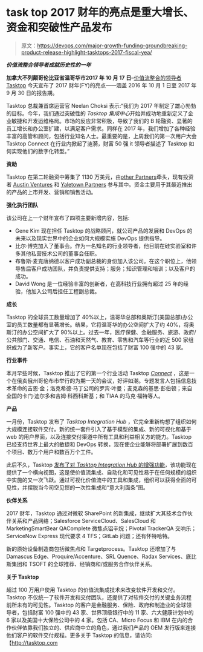 # task top 2017 财年的亮点是重大增长、资金和突破性产品发布

> 原文：<https://devops.com/major-growth-funding-groundbreaking-product-release-highlight-tasktops-2017-fiscal-yea/>

***价值流整合领导者成就历史性的一年***

**加拿大不列颠哥伦比亚省温哥华市2017 年 10 月 17 日**–[价值流整合的领导者 Tasktop](http://www.tasktop.com/) 今天宣布了 2017 财年(FY)的亮点——涵盖 2016 年 10 月 1 日至 2017 年 9 月 30 日的报告期。

Tasktop 总裁兼首席运营官 Neelan Choksi 表示:“我们为 2017 年制定了雄心勃勃的目标。今年，我们通过突破性的 *Tasktop 集成中心*开始并成功地重新定义了企业敏捷和开发运维格局。市场的反应非常积极，导致了我们的 B 轮融资、显著的员工增长和办公室扩建，以满足客户需求。同样在 2017 年，我们增加了各种经验丰富的高管和顾问，包括行业知名人士。最重要的是，上周我们的第一次用户大会 Tasktop Connect 在行业内掀起了涟漪，财富 50 强 it 领导者描述了 Tasktop 如何实现他们的数字化转型。”

**资助**

Tasktop 在第二轮融资中筹集了 1130 万美元，由[other Partners](https://elsewhere.partners/)牵头，现有投资者 [Austin Ventures](http://www.austinventures.com/) 和 [Yaletown Partners](http://www.yaletown.com/) 参与其中。资金主要用于其最近推出的产品的上市开发、营销和销售活动。

**强化执行团队**

该公司在上一个财年宣布了四项主要新增内容，包括:

*   Gene Kim 现在担任 Tasktop 的战略顾问，就公司产品的发展和 DevOps 的未来以及现实世界中的企业如何大规模实施 DevOps 提供指导。
*   比尔·博克加入了董事会。作为一名知名的行业领导者，他目前在硅实验室和许多其他私营技术公司的董事会任职。
*   布鲁斯·麦克唐纳德以客户成功副总裁的身份加入该公司。在这个职位上，他领导售后客户成功团队，并负责提供支持；服务；知识管理和培训；以及客户的成功。
*   David Wong 是一位经验丰富的创新者，在高科技行业拥有超过 25 年的经验，他加入公司后担任工程副总裁。

**成长**

Tasktop 的全球员工数量增加了 40%以上，温哥华总部和奥斯汀(美国总部)办公室的员工数量都有显著增长。结果，它将温哥华的办公空间扩大了约 40%，将奥斯汀的办公空间扩大了 90%以上。过去一年，医疗保健、金融服务、旅游、政府/公共部门、交通、电信、石油和天然气、教育、零售和汽车等行业的近 500 家组织成为了新客户。事实上，它的客户名单现在包括了财富 100 强中的 43 家。

**行业事件**

本月早些时候，Tasktop 推出了它的第一个行业活动 Tasktop [*Connect*](http://connect.tasktop.com/) ，这是一个在俄亥俄州哥伦布市举行的为期一天的会议，好评如潮。专题发言人包括信息技术革命的吉恩·金；洛克希德·马丁公司的罗宾·叶曼；麦克森的基思·彭伯顿；来自全国的卡门·迪尔多和吉姆·科西科斯基；和 TIAA 的马克·福特等人。

**产品**

一月份，Tasktop 发布了 *Tasktop Integration Hub* ，它完全重新构想了组织如何大规模连接软件交付。新的统一套件引入了基于模型的集成、新的可视化和基于 web 的用户界面，以及连接交付渠道中所有工具和利益相关方的能力。Tasktop 已经支持世界上最大的敏捷和 DevOps 转换，现在使企业能够将部署扩展到数百个项目、数万个用户和数百万个工件。

此后不久，Tasktop [发布了对 *Tasktop Integration Hub* 的增强功能](https://www.tasktop.com/blog/lets-get-visual-visualize-your-integration-landscape-with-tasktop-integration-hub/)，该功能现在提供了一个横向视图，这是使价值流集成、自动化和可见性易于在任何规模的组织中实施的又一次飞跃。通过可视化价值流中的工具和集成，组织可以获得全面的可见性，并摆脱当今司空见惯的一次性集成和“意大利面条”图。

**伙伴关系**

2017 财年，Tasktop 通过对微软 SharePoint 的新集成，继续扩大其技术合作伙伴关系和产品网络；Salesforce ServiceCloud、SalesCloud 和 MarketingSmartBear QAComplete 微焦点铝辛烷；Pivotal TrackerQA 交响乐；ServiceNow Express 现代要求 4 TFS；GitLab 问题；还有怀特哈特。

新的原始设备制造商包括微焦点和 Targetprocess。Tasktop 还增加了与 Damascus Edge、Proquire/Accenture、SRL Quence、Radax Services、底比斯集团和 TSOFT 的全球推荐、经销商和/或服务合作伙伴关系。

**关于 Tasktop**

超过 100 万用户使用 Tasktop 的价值流集成技术来改变软件开发和交付。Tasktop 不仅统一了软件开发和交付团队，还提供了对软件交付的关键业务流程前所未有的可见性。Tasktop 的客户是金融服务、保险、政府和制造业的全球领导者，包括财富 100 强中的 43 家、世界顶级银行中的 11 家、六大健康计划中的 6 家以及美国十大保险公司中的 4 家。包括 CA、Micro Focus 和 IBM 在内的合作伙伴依靠我们独立的、供应商中立的角色，通过我们产品的 OEM 发行版来连接他们客户的软件交付规程。更多关于 Tasktop 的信息，请访问:【http://tasktop.com